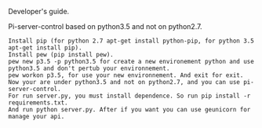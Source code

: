 Developer's guide.

Pi-server-control based on python3.5 and not on python2.7.

    Install pip (for python 2.7 apt-get install python-pip, for python 3.5 apt-get install pip).
    Install pew (pip install pew).
    pew new p3.5 -p python3.5 for create a new environement python and use python3.5 and don't pertub your environnement.
    pew workon p3.5, for use your new environnement. And exit for exit.
    Now your are under python3.5 and not on python2.7, and you can use pi-server-control.
    For run server.py, you must install dependence. So run pip install -r requirements.txt.
    And run python server.py. After if you want you can use geunicorn for manage your api.
